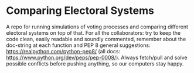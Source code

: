# Comparing Electoral Systems
A repo for running simulations of voting processes and comparing different electoral systems on top of that.
For all the collaborators: try to keep the code clean, easily readable and soundly commented,
remember about the doc-string at each function and PEP 8 general suggestions:
https://realpython.com/python-pep8/
(all docs: https://www.python.org/dev/peps/pep-0008/).
Always fetch/pull and solve possible conflicts before pushing anything, so our computers stay happy.
